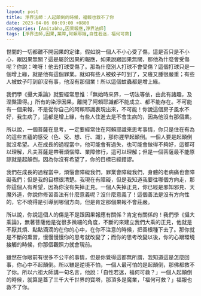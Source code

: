 ```yaml
---
layout: post
title: 淨界法師：人起顛倒的時候，福報也救不了你
date: 2023-04-06 00:09:00 +0800
categories: [Amitabha,因果報應,淨界法師]
tags: [淨界法師,因果,業障,阿賴耶識,自性若迷，福何可救]
---
```


世間的一切都離不開因果的定律，假如說一個人不小心受了傷，這是否只是不小心，跟因果無關？這是屬於因果的報應，如果說跟因果無關，那他為什麼會受傷呢？你說：唉呀！他去打球受傷了。那為什麼別人打球不會受傷？這個打球只是一個增上緣，就是他有這個罪業。就如有些人被蚊子叮到了，又癢又腫很嚴重；有些人被蚊子叮到卻沒有事，他沒有那個業！所以這個蚊蟲都是增上緣。

我們學《攝大乘論》就要經常思惟：「無始時來界，一切法等依，由此有諸趣，及涅槃證得。」所有的染淨因果，離開了阿賴耶識都不能成立、都不能存在。不可能有一個果報，不是從你自己的阿賴耶識表現出來，不可能！你說這個房子風水不好，我生病了，這都是增上緣，有些人住進去是不會生病的，因為他沒有那個業。

所以說，一個菩薩在思考，一定要經常住在阿賴耶識來思考事情，你只是住在有為的這些五蘊的感受（色、受、想、行、識），那你遲早起顛倒。一個人要是起顛倒就沒希望。人在成長的過程當中，他可能會有過失，也可能會做得不夠好，這都可以理解，凡夫菩薩是帶著煩惱障、業障修行，這可以理解；但是一個菩薩最不能原諒就是起顛倒，因為你沒有希望了，你的目標已經錯謬。

我們在成長的過程當中，煩惱會障礙我們，罪業會障礙我們，身體的老病痛也會障礙我們；但是我的目標很清楚。我現在有障礙，但是我知道我要往哪個方向走，那你這個人有希望，因為你沒有失掉正見。一個人失掉正見，你已經是邪知邪見、天魔外道，你說你修習善法有什麼意義呢？沒什麼意義了！這個善法是沒有方向性的，它不曉得是引導到哪個方向，但是肯定那個果報不會莊嚴。

所以說，你說這個人的傷是不是跟因果報應有關係？肯定有關係的！我們學《攝大乘論》，無著菩薩他是從很多微細的角度，不斷的來建立我們大乘的正見，他就是不厭其煩、點點滴滴的在你的心中，在你不注意的時候，把善根種下去了。那你就是不斷的熏習，慢慢慢慢你的思考就改變了；而你的思考改變以後，你的心跟環境接觸的時候，你那個觀照力就會現前。

雖然在你眼前有很多不公平的事情，但是你覺得這都無所謂，我知道這是怎麼回事，你心中不起顛倒。所以雖是逆境不怕，一個人最可怕的是起顛倒，那佛都救不了你。所以六祖大師講一句名言，他說：「自性若迷，福何可救？」一個人起顛倒的時候，就算是蓋了三千大千世界的寶塔，那頂多是魔業，「福何可救？」福報也救不了你。